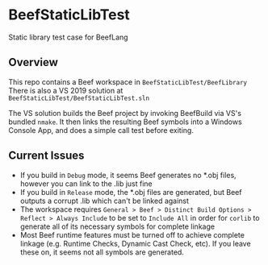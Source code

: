 # BeefStaticLibTest
Static library test case for BeefLang

## Overview
This repo contains a Beef workspace in `BeefStaticLibTest/BeefLibrary`
There is also a VS 2019 solution at `BeefStaticLibTest/BeefStaticLibTest.sln`

The VS solution builds the Beef project by invoking BeefBuild via VS's bundled `nmake`.
It then links the resulting Beef symbols into a Windows Console App, and does a simple call
test before exiting.

## Current Issues
* If you build in `Debug` mode, it seems Beef generates no *.obj files,
    however you can link to the .lib just fine
* If you build in `Release` mode, the *.obj files are generated,
    but Beef outputs a corrupt .lib which can't be linked against
* The workspace requires `General > Beef > Distinct Build Options > Reflect > Always Include` to be set
    to `Include All` in order for `corlib` to generate all of its necessary symbols for complete linkage
* Most Beef runtime features must be turned off to achieve complete linkage
    (e.g. Runtime Checks, Dynamic Cast Check, etc). If you leave these on, it seems not all symbols are generated.